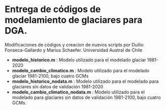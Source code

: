 # Entrega de códigos de modelamiento de glaciares para DGA.

Modificaciones de códigos y creacion de nuevos scripts por Duilio Fonseca-Gallardo y Marius Schaefer. 
Universidad Austral de Chile

- **modelo_historico.m** : Modelo utilizado para el modelado glaciar 1981-2020
- **modelo_cambio_climatico.m** : Modelo utilizado para el modelado glaciar 1981-2100, bajo cuatro GCMs
- **modelo_historico_nodata.m** : Modelo utilizado para el modelado para glaciares sin datos de validación 1981-2020
- **modelo_cambio_climatico_nodata.m** : Modelo utilizado para el modelado para glaciares sin datos de validación 1981-2100, bajo cuatro GCMs.
